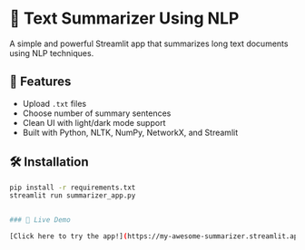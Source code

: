 # 📄 Text Summarizer Using NLP

A simple and powerful Streamlit app that summarizes long text documents using NLP techniques.

## 🚀 Features
- Upload `.txt` files
- Choose number of summary sentences
- Clean UI with light/dark mode support
- Built with Python, NLTK, NumPy, NetworkX, and Streamlit

## 🛠️ Installation

```bash
pip install -r requirements.txt
streamlit run summarizer_app.py


### 🔗 Live Demo

[Click here to try the app!](https://my-awesome-summarizer.streamlit.app/)
